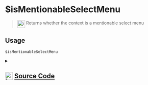 # $isMentionableSelectMenu
> <img align="top" src="https://upload.wikimedia.org/wikipedia/commons/thumb/e/e4/Infobox_info_icon.svg/160px-Infobox_info_icon.svg.png?20150409153300" alt="image" width="25" height="auto"> Returns whether the context is a mentionable select menu
## Usage
```
$isMentionableSelectMenu
```
<details>
<summary>
    
## <img align="top" src="https://cdn4.iconfinder.com/data/icons/iconsimple-logotypes/512/github-512.png" alt="image" width="25" height="auto">  [Source Code](https://github.com/tryforge/ForgeScript-V2/blob/main/src/native/isMentionableSelectMenu.ts)
    
</summary>
    
```ts
import { NativeFunction, Return } from "../structures"

export default new NativeFunction({
    name: "$isMentionableSelectMenu",
    version: "1.0.0",
    description: "Returns whether the context is a mentionable select menu",
    unwrap: false,
    execute(ctx) {
        return Return.success(Boolean(ctx.interaction?.isMentionableSelectMenu()))
    },
})

```
    
</details>